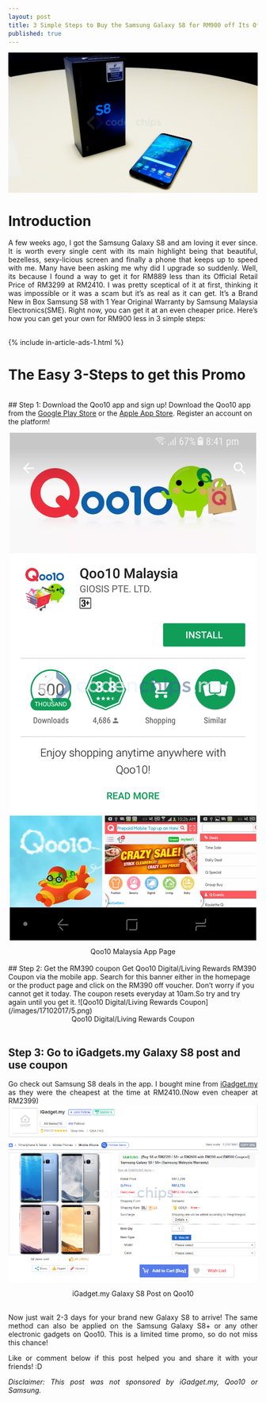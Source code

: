 ```yaml
---
layout: post
title: 3 Simple Steps to Buy the Samsung Galaxy S8 for RM900 off Its Official Price!
published: true
---
```


<style type="text/css">
 p {
  text-align: justify;
}

img {
    display: block;
    margin: auto;
}
</style>

![Samsung Galaxy S8 Out of the Box](/images/17102017/1.jpg)

# Introduction
A few weeks ago, I got the Samsung Galaxy S8 and am loving it ever since. It is worth every single cent with its main highlight being that beautiful, bezelless, sexy-licious screen and finally a phone that keeps up to speed with me. Many have been asking me why did I upgrade so suddenly. Well, its because I found a way to get it for RM889 less than its Official Retail Price of RM3299 at RM2410. I was pretty sceptical of it at first, thinking it was impossible or it was  a scam but it’s as real as it can get. It’s a Brand New in Box Samsung S8 with 1 Year Original Warranty by Samsung Malaysia Electronics(SME). Right now, you can get it at an even cheaper price. Here’s how you can get your own for RM900 less in 3 simple steps:

<br />
{% include in-article-ads-1.html %}
<br />

# The Easy 3-Steps to get this Promo
<br />
## Step 1: Download the Qoo10 app and sign up!
Download the Qoo10 app from the  <a href="https://play.google.com/store/apps/details?id=net.giosis.shopping.my&hl=en">Google Play Store</a> or the  <a href="https://itunes.apple.com/my/app/qoo10-my/id481574284?mt=8">Apple App Store</a>. Register an account on the platform!

![Qoo10 Malaysia App Page](/images/17102017/2.png)
<center>Qoo10 Malaysia App Page</center>
<br />
## Step 2:  Get the RM390 coupon
Get Qoo10 Digital/Living Rewards RM390 Coupon via the mobile app. Search for this banner either in the homepage or the product page and click on the RM390 off voucher. Don’t worry if you cannot get it today. The coupon resets everyday at 10am.So try and try again until you get it.
![Qoo10 Digital/Living Rewards Coupon](/images/17102017/5.png)
<center>Qoo10 Digital/Living Rewards Coupon</center>
<br />

## Step 3: Go to iGadgets.my Galaxy S8 post and use coupon
Go check out Samsung S8 deals in the app. I bought mine from  <a href="https://www.qoo10.my/g/532621692/Q112304469">iGadget.my</a> as they were the cheapest at the time at RM2410.(Now even cheaper at RM2399) 
![iGadget.my Galaxy S8 Post on Qoo10](/images/17102017/6.PNG)
<center>iGadget.my Galaxy S8 Post on Qoo10</center>
<br />

Now just wait 2-3 days for your brand new  Galaxy S8 to arrive! The same method can also be applied on the Samsung Galaxy S8+ or any other electronic gadgets on Qoo10. This is a limited time promo, so do not miss this chance!

Like or comment below if this post helped you and share it with your friends! :D

<i>Disclaimer: This post was not sponsored by iGadget.my, Qoo10 or Samsung.</i>


